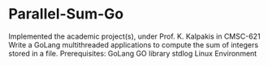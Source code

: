# Parallel-Sum-Go
Implemented the academic project(s), under Prof. K. Kalpakis in CMSC-621  Write a GoLang multithreaded applications to compute the sum of integers stored in a file.  Prerequisites:  GoLang GO library stdlog Linux Environment
